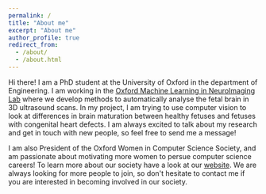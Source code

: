 ```yaml
---
permalink: /
title: "About me"
excerpt: "About me"
author_profile: true
redirect_from: 
  - /about/
  - /about.html
---
```


Hi there! I am a PhD student at the University of Oxford in the department of Engineering. I am working in the [Oxford Machine Learning in NeuroImaging Lab](https://omni.cs.ox.ac.uk/) where we develop methods to automatically analyse the fetal brain in 3D ultrasound scans. In my project, I am trying to use computer vision to look at differences in brain maturation between healthy fetuses and fetuses with congenital heart defects. I am always excited to talk about my research and get in touch with new people, so feel free to send me a message!

I am also President of the Oxford Women in Computer Science Society, and am passionate about motivating more women to persue computer science careers! To learn more about our society have a look at our [website](https://oxwocs.squarespace.com/). We are always looking for more people to join, so don't hesitate to contact me if you are interested in becoming involved in our society. 




